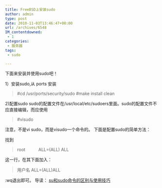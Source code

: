 ```yaml
---
title: FreeBSD上安装sudo
author: admin
type: post
date: 2010-11-03T13:46:47+00:00
url: /archives/6548
IM_contentdowned:
 - 1
categories:
 - 服务器
tags:
 - sudo

---
```

下面来安装并使用sudo吧！

1）安装sudo,从 ports 安装

> #cd /usr/ports/security/sudo
> #make install clean

2)配置sudo
sudo的配置文件在/usr/local/etc/sudoers里面。sudo的配置文件不应直接编辑，而应使用

> #visudo

注意，不是vi sudo，而是visudo一个命令的。
下面是配置sudo的简单方法：

找到

> root           ALL=(ALL) ALL

这一行，在其下面加入：

> 用户名 ALL=(ALL)ALL

:wq退出即可。
导读： [su和sudo命令的区别与使用技巧](http://blog.haohtml.com/index.php/archives/6546)